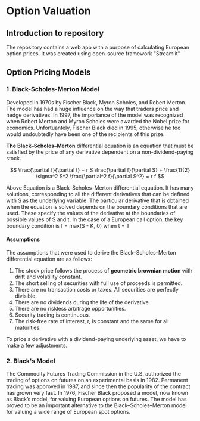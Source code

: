 # Option Valuation

## Introduction to repository

The repository contains a web app with a purpose of calculating European option prices. It was created using open-source framework "Streamlit"

## Option Pricing Models

### 1. Black-Scholes-Merton  Model
Developed in 1970s by Fischer Black, Myron Scholes, and Robert Merton. The
model has had a huge influence on the way that traders price and hedge derivatives. In
1997, the importance of the model was recognized when Robert Merton and Myron
Scholes were awarded the Nobel prize for economics. Unfortuantely, Fischer Black died in 1995,
otherwise he too would undoubtedly have been one of the recipients of this prize.

**The Black–Scholes–Merton** differential equation is an equation that must be satisfied
by the price of any derivative dependent on a non-dividend-paying stock.

$$ \frac{\partial f}{\partial t} + r S \frac{\partial f}{\partial S} + \frac{1}{2} \sigma^2 S^2 \frac{\partial^2 f}{\partial S^2} = r f $$

Above Equation is a Black–Scholes–Merton differential equation. It has many
solutions, corresponding to all the different derivatives that can be defined with S as
the underlying variable. The particular derivative that is obtained when the equation is
solved depends on the boundary conditions that are used. These specify the values of the
derivative at the boundaries of possible values of S and t. In the case of a European call
option, the key boundary condition is f = max(S - K, 0) when t = T

#### Assumptions

The assumptions that were used to derive the Black–Scholes–Merton differential equation are
as follows:
1. The stock price follows the process of **geometric brownian motion** with drift and volatility constant.
2. The short selling of securities with full use of proceeds is permitted.
3. There are no transaction costs or taxes. All securities are perfectly divisible.
4. There are no dividends during the life of the derivative.
5. There are no riskless arbitrage opportunities.
6. Security trading is continuous.
7. The risk-free rate of interest, r, is constant and the same for all maturities.

To price a derivative with a dividend-paying underlying asset, we have to make a few adjustments.

### 2. Black's Model

The Commodity Futures Trading Commission in the U.S. authorized the trading of
options on futures on an experimental basis in 1982. Permanent trading was approved
in 1987, and since then the popularity of the contract has grown very fast.
In 1976, Fischer Black proposed a model, now known as Black’s model, for valuing
European options on futures. The model has proved to be an
important alternative to the Black–Scholes–Merton model for valuing a wide range of
European spot options.
